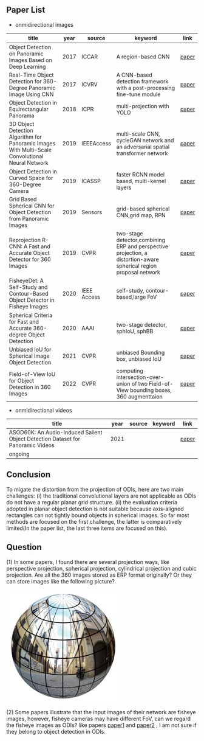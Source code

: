 ## Paper List

- onmidirectional images

title|year|source|keyword|link
-|-|-|-|-
Object Detection on Panoramic Images Based on Deep Learning|2017|ICCAR|A region-based CNN|[paper](http://static.tongtianta.site/paper_pdf/dad93a48-5f79-11e9-af33-00163e08bb86.pdf)
Real-Time Object Detection for 360-Degree Panoramic Image Using CNN|2017|ICVRV|A CNN-based detection framework with a post-processing fine-tune module|[paper](https://sci-hub.se/10.1109/icvrv.2017.00013)
Object Detection in Equirectangular Panorama|2018|ICPR|multi-projection with YOLO|[paper](https://arxiv.org/pdf/1805.08009.pdf)
3D Object Detection Algorithm for Panoramic Images With Multi-Scale Convolutional Neural Network|2019|IEEEAccess|multi-scale CNN, cycleGAN network and  an adversarial spatial transformer network|[paper](https://ieeexplore.ieee.org/ielx7/6287639/8600701/08913499.pdf)
Object Detection in Curved Space for 360-Degree Camera|2019|ICASSP|faster RCNN model based, multi-kernel layers|[paper](https://sci-hub.se/10.1109/icassp.2019.8683093)
Grid Based Spherical CNN for Object Detection from Panoramic Images|2019|Sensors|grid-based spherical CNN,grid map, RPN|[paper](https://pdfs.semanticscholar.org/69ee/cdcdc183695087849b246942a1bd4f38d030.pdf?_ga=2.91932956.700321051.1649138034-1529344070.1647397271)
Reprojection R-CNN: A Fast and Accurate Object Detector for 360  Images|2019|CVPR|two-stage detector,combining ERP and perspective projection, a distortion-aware spherical region proposal network|[paper](https://arxiv.org/pdf/1907.11830.pdf)
FisheyeDet: A Self-Study and Contour-Based Object Detector in Fisheye Images|2020|IEEE Access|self-study, contour-based,large FoV|[paper](https://ieeexplore.ieee.org/ielx7/6287639/8948470/09066935.pdf)
Spherical Criteria for Fast and Accurate 360-degree Object Detection|2020|AAAI|two-stage detector, sphIoU, sphBB|[paper](https://ojs.aaai.org/index.php/AAAI/article/download/6995/6849)
Unbiased IoU for Spherical Image Object Detection|2021|CVPR|unbiased Bounding box, unbiased IoU|[paper](https://arxiv.org/pdf/2108.08029.pdf)
Field-of-View IoU for Object Detection in 360  Images|2022|CVPR|computing intersection-over-union of two Field-of-View bounding boxes, 360 augmenttaion|[paper](https://arxiv.org/pdf/2202.03176.pdf)
 
- onmidirectional videos

title|year|source|keyword|link
-|-|-|-|-
ASOD60K: An Audio-Induced Salient Object Detection Dataset for Panoramic Videos|2021|||[paper](https://arxiv.org/pdf/2107.11629.pdf)
ongoing||||


## Conclusion
To migate the distortion from the projection of ODIs, here are two main challenges: (i) the traditional convolutional layers are not applicable as ODIs do not have a regular planar grid structure. (ii) the evaluation criteria adopted in planar object detection is not suitable because axis-aligned rectangles can not tightly bound objects in spherical images. So far most methods are focused on the first challenge, the latter is comparatively limited(In the paper list, the last three items are focused on this).


## Question
(1) In some papers, I found there are several projection ways, like perspective projection, spherical projection, cylindrical projection and cubic projection. Are all the 360 images stored as ERP format originally? Or they can store images like the following picture? 

![image](https://github.com/chenyucheng0221/LearningNote/blob/main/360-Survey/Images/360_images.png)

(2) Some papers illustrate that the input images of their network are fisheye images, however, fisheye cameras may have different FoV, can we regard the fisheye images as ODIs? like papers [paper1](https://arxiv.org/pdf/2003.03759.pdf) and [paper2](https://ieeexplore.ieee.org/ielx7/6287639/8948470/09066935.pdf) , I am not sure if they belong to object detection in ODIs.
